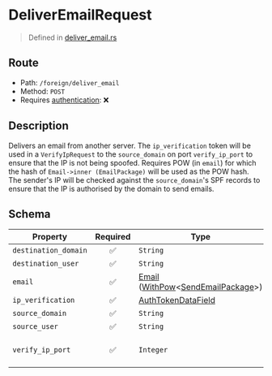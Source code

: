 # DeliverEmailRequest
> Defined in [deliver_email.rs](../../../../../interface/src/interface/routes/foreign/deliver_email.rs)

## Route
- Path: `/foreign/deliver_email`
- Method: `POST`
- Requires [authentication](../../../../Flows/Authentication%20Flow.md): ❌

## Description
Delivers an email from another server. The `ip_verification` token will be used in a
`VerifyIpRequest` to the `source_domain` on port `verify_ip_port` to ensure that the IP
is not being spoofed. Requires POW (in `email`) for which the hash of
`Email->inner (EmailPackage)` will be used as the POW hash. The sender's IP will be checked
against the `source_domain`'s SPF records to ensure that the IP is authorised by the domain to
send emails.

## Schema

| Property | Required | Type | Constraints |
| --- | :---: | --- | --- |
| `destination_domain` | ✅ | `String` |  -  |
| `destination_user` | ✅ | `String` |  -  |
| `email` | ✅ | [Email](../../../email/Email.md) ([WithPow](../../../pow/WithPow.md)\<[SendEmailPackage](../../../email/SendEmailPackage.md)\>) |  -  |
| `ip_verification` | ✅ | [AuthTokenDataField](../../../fields/auth_token/AuthTokenDataField.md) |  -  |
| `source_domain` | ✅ | `String` |  -  |
| `source_user` | ✅ | `String` |  -  |
| `verify_ip_port` | ✅ | `Integer` | `uint16` - Bounds: [0, 65535] |


